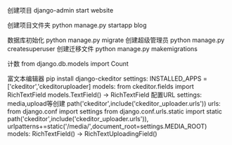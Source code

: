 创建项目
django-admin start website

创建项目文件夹
python manage.py startapp blog


数据库初始化
python manage.py migrate
创建超级管理员
python manage.py createsuperuser
创建迁移文件
python manage.py makemigrations

计数
from django.db.models import Count  

富文本编辑器
pip install django-ckeditor
settings:
INSTALLED_APPS = ['ckeditor','ckeditoruploader]
models:
from ckeditor.fields import RichTextField
models.TextField() -> RichTextField
配置URL
settings: media,upload等创建 
path('ckeditor',include('ckeditor_uploader.urls'))
urls:
from django.conf import settings
from django.conf.urls.static import  static
path('ckeditor',include('ckeditor_uploader.urls')),
urlpatterns+=static('/media/',document_root=settings.MEDIA_ROOT)
models:
RichTextField() -> RichTextUploadingField() 